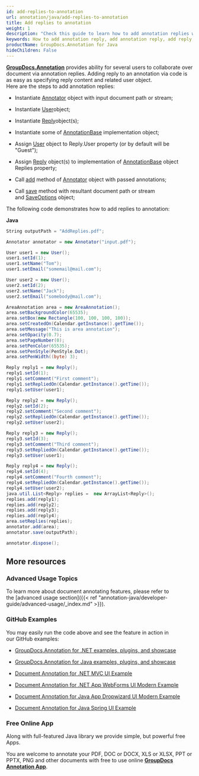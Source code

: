 ```yaml
---
id: add-replies-to-annotation
url: annotation/java/add-replies-to-annotation
title: Add replies to annotation
weight: 1
description: "Check this guide to learn how to add annotation replies when collaborate over document using GroupDocs.Annotation for Java API."
keywords: How to add annotation reply, add annotation reply, add reply, reply to annotation
productName: GroupDocs.Annotation for Java
hideChildren: False
---
```

[**GroupDocs.Annotation**](https://products.groupdocs.com/annotation/java) provides ability for several users to collaborate over document via annotation replies. Adding reply to an annotation via code is as easy as specifying reply content and related user object.  
Here are the steps to add annotation replies:

*   Instantiate [Annotator](https://apireference.groupdocs.com/java/annotation/com.groupdocs.annotation/Annotator) object with input document path or stream;
    
*   Instantiate [User](https://apireference.groupdocs.com/java/annotation/com.groupdocs.annotation.models/User)object;
    
*   Instantiate [Reply](https://apireference.groupdocs.com/java/annotation/com.groupdocs.annotation.models/Reply)object(s);
    
*   Instantiate some of [AnnotationBase](https://apireference.groupdocs.com/java/annotation/com.groupdocs.annotation.models.annotationmodels/AnnotationBase) implementation object;
    
*   Assign [User](https://apireference.groupdocs.com/java/annotation/com.groupdocs.annotation.models/User) object to Reply.User property (or by default will be "Guest");
    
*   Assign [Reply](https://apireference.groupdocs.com/java/annotation/com.groupdocs.annotation.models/Reply) object(s) to implementation of [AnnotationBase](https://apireference.groupdocs.com/java/annotation/com.groupdocs.annotation.models.annotationmodels/AnnotationBase) object Replies property;
    
*   Call [add](https://apireference.groupdocs.com/java/annotation/com.groupdocs.annotation/Annotator#add(com.groupdocs.annotation.models.annotationmodels.AnnotationBase)) method of [Annotator](https://apireference.groupdocs.com/java/annotation/com.groupdocs.annotation/Annotator) object with passed annotations;
    
*   Call [save](https://apireference.groupdocs.com/java/annotation/com.groupdocs.annotation/Annotator#save(java.io.InputStream)) method with resultant document path or stream and [SaveOptions](https://apireference.groupdocs.com/java/annotation/com.groupdocs.annotation.options.export/SaveOptions) object;
    

The following code demonstrates how to add replies to annotation:

**Java**

```csharp
String outputPath = "AddReplies.pdf";

Annotator annotator = new Annotator("input.pdf");

User user1 = new User();
user1.setId(1);
user1.setName("Tom");
user1.setEmail("somemail@mail.com");

User user2 = new User();
user2.setId(2);
user2.setName("Jack");
user2.setEmail("somebody@mail.com");

AreaAnnotation area = new AreaAnnotation();
area.setBackgroundColor(65535);
area.setBox(new Rectangle(100, 100, 100, 100));
area.setCreatedOn(Calendar.getInstance().getTime());
area.setMessage("This is area annotation");
area.setOpacity(0.7);
area.setPageNumber(0);
area.setPenColor(65535);
area.setPenStyle(PenStyle.Dot);
area.setPenWidth((byte) 3);

Reply reply1 = new Reply();
reply1.setId(1);
reply1.setComment("First comment");
reply1.setRepliedOn(Calendar.getInstance().getTime());
reply1.setUser(user1);

Reply reply2 = new Reply();
reply2.setId(2);
reply2.setComment("Second comment");
reply2.setRepliedOn(Calendar.getInstance().getTime());
reply2.setUser(user2);

Reply reply3 = new Reply();
reply3.setId(3);
reply3.setComment("Third comment");
reply3.setRepliedOn(Calendar.getInstance().getTime());
reply3.setUser(user1);

Reply reply4 = new Reply();
reply4.setId(4);
reply4.setComment("Fourth comment");
reply4.setRepliedOn(Calendar.getInstance().getTime());
reply4.setUser(user2);
java.util.List<Reply> replies =  new ArrayList<Reply>();
replies.add(reply1);
replies.add(reply2);
replies.add(reply3);
replies.add(reply4);
area.setReplies(replies);
annotator.add(area);
annotator.save(outputPath);

annotator.dispose();
```

## More resources

### Advanced Usage Topics

To learn more about document annotating features, please refer to the [advanced usage section]({{< ref "annotation-java/developer-guide/advanced-usage/_index.md" >}}).

### GitHub Examples

You may easily run the code above and see the feature in action in our GitHub examples:

*   [GroupDocs.Annotation for .NET examples, plugins, and showcase](https://github.com/groupdocs-annotation/GroupDocs.Annotation-for-.NET)
    
*   [GroupDocs.Annotation for Java examples, plugins, and showcase](https://github.com/groupdocs-annotation/GroupDocs.Annotation-for-Java)
    
*   [Document Annotation for .NET MVC UI Example](https://github.com/groupdocs-annotation/GroupDocs.Annotation-for-.NET-MVC) 
    
*   [Document Annotation for .NET App WebForms UI Modern Example](https://github.com/groupdocs-annotation/GroupDocs.Annotation-for-.NET-WebForms)
    
*   [Document Annotation for Java App Dropwizard UI Modern Example](https://github.com/groupdocs-annotation/GroupDocs.Annotation-for-Java-Dropwizard)
    
*   [Document Annotation for Java Spring UI Example](https://github.com/groupdocs-annotation/GroupDocs.Annotation-for-Java-Spring)
    

### Free Online App

Along with full-featured Java library we provide simple, but powerful free Apps.

You are welcome to annotate your PDF, DOC or DOCX, XLS or XLSX, PPT or PPTX, PNG and other documents with free to use online **[GroupDocs Annotation App](https://products.groupdocs.app/annotation)**.
